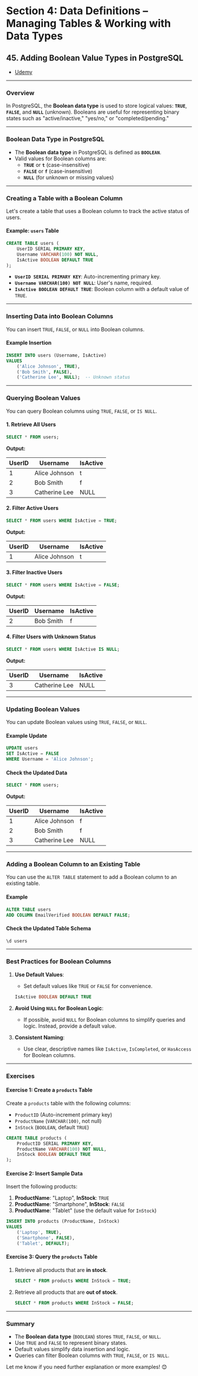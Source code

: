 # **Section 4: Data Definitions – Managing Tables & Working with Data Types**

## **45. Adding Boolean Value Types in PostgreSQL**

- [Udemy](https://www.udemy.com/course/sql-the-complete-developers-guide-mysql-postgresql/learn/lecture/28614034#overview)

---

### **Overview**

In PostgreSQL, the **Boolean data type** is used to store logical values: **`TRUE`**, **`FALSE`**, and **`NULL`** (unknown). Booleans are useful for representing binary states such as "active/inactive," "yes/no," or "completed/pending."

---

### **Boolean Data Type in PostgreSQL**

- The **Boolean data type** in PostgreSQL is defined as **`BOOLEAN`**.
- Valid values for Boolean columns are:
  - **`TRUE`** or **`t`** (case-insensitive)
  - **`FALSE`** or **`f`** (case-insensitive)
  - **`NULL`** (for unknown or missing values)

---

### **Creating a Table with a Boolean Column**

Let's create a table that uses a Boolean column to track the active status of users.

#### **Example: `users` Table**

```sql
CREATE TABLE users (
    UserID SERIAL PRIMARY KEY,
    Username VARCHAR(100) NOT NULL,
    IsActive BOOLEAN DEFAULT TRUE
);
```

- **`UserID SERIAL PRIMARY KEY`**: Auto-incrementing primary key.
- **`Username VARCHAR(100) NOT NULL`**: User's name, required.
- **`IsActive BOOLEAN DEFAULT TRUE`**: Boolean column with a default value of `TRUE`.

---

### **Inserting Data into Boolean Columns**

You can insert `TRUE`, `FALSE`, or `NULL` into Boolean columns.

#### **Example Insertion**

```sql
INSERT INTO users (Username, IsActive)
VALUES
    ('Alice Johnson', TRUE),
    ('Bob Smith', FALSE),
    ('Catherine Lee', NULL);  -- Unknown status
```

---

### **Querying Boolean Values**

You can query Boolean columns using `TRUE`, `FALSE`, or `IS NULL`.

#### **1. Retrieve All Users**

```sql
SELECT * FROM users;
```

**Output:**

| UserID | Username      | IsActive |
| ------ | ------------- | -------- |
| 1      | Alice Johnson | t        |
| 2      | Bob Smith     | f        |
| 3      | Catherine Lee | NULL     |

#### **2. Filter Active Users**

```sql
SELECT * FROM users WHERE IsActive = TRUE;
```

**Output:**

| UserID | Username      | IsActive |
| ------ | ------------- | -------- |
| 1      | Alice Johnson | t        |

#### **3. Filter Inactive Users**

```sql
SELECT * FROM users WHERE IsActive = FALSE;
```

**Output:**

| UserID | Username  | IsActive |
| ------ | --------- | -------- |
| 2      | Bob Smith | f        |

#### **4. Filter Users with Unknown Status**

```sql
SELECT * FROM users WHERE IsActive IS NULL;
```

**Output:**

| UserID | Username      | IsActive |
| ------ | ------------- | -------- |
| 3      | Catherine Lee | NULL     |

---

### **Updating Boolean Values**

You can update Boolean values using `TRUE`, `FALSE`, or `NULL`.

#### **Example Update**

```sql
UPDATE users
SET IsActive = FALSE
WHERE Username = 'Alice Johnson';
```

#### **Check the Updated Data**

```sql
SELECT * FROM users;
```

**Output:**

| UserID | Username      | IsActive |
| ------ | ------------- | -------- |
| 1      | Alice Johnson | f        |
| 2      | Bob Smith     | f        |
| 3      | Catherine Lee | NULL     |

---

### **Adding a Boolean Column to an Existing Table**

You can use the `ALTER TABLE` statement to add a Boolean column to an existing table.

#### **Example**

```sql
ALTER TABLE users
ADD COLUMN EmailVerified BOOLEAN DEFAULT FALSE;
```

#### **Check the Updated Table Schema**

```sql
\d users
```

---

### **Best Practices for Boolean Columns**

1. **Use Default Values**:

   - Set default values like `TRUE` or `FALSE` for convenience.

   ```sql
   IsActive BOOLEAN DEFAULT TRUE
   ```

2. **Avoid Using `NULL` for Boolean Logic**:

   - If possible, avoid `NULL` for Boolean columns to simplify queries and logic. Instead, provide a default value.

3. **Consistent Naming**:
   - Use clear, descriptive names like `IsActive`, `IsCompleted`, or `HasAccess` for Boolean columns.

---

### **Exercises**

#### **Exercise 1: Create a `products` Table**

Create a `products` table with the following columns:

- `ProductID` (Auto-increment primary key)
- `ProductName` (`VARCHAR(100)`, not null)
- `InStock` (`BOOLEAN`, default `TRUE`)

```sql
CREATE TABLE products (
    ProductID SERIAL PRIMARY KEY,
    ProductName VARCHAR(100) NOT NULL,
    InStock BOOLEAN DEFAULT TRUE
);
```

#### **Exercise 2: Insert Sample Data**

Insert the following products:

1. **ProductName**: "Laptop", **InStock**: `TRUE`
2. **ProductName**: "Smartphone", **InStock**: `FALSE`
3. **ProductName**: "Tablet" (use the default value for `InStock`)

```sql
INSERT INTO products (ProductName, InStock)
VALUES
    ('Laptop', TRUE),
    ('Smartphone', FALSE),
    ('Tablet', DEFAULT);
```

#### **Exercise 3: Query the `products` Table**

1. Retrieve all products that are **in stock**.

   ```sql
   SELECT * FROM products WHERE InStock = TRUE;
   ```

2. Retrieve all products that are **out of stock**.

   ```sql
   SELECT * FROM products WHERE InStock = FALSE;
   ```

---

### **Summary**

- The **Boolean data type** (`BOOLEAN`) stores `TRUE`, `FALSE`, or `NULL`.
- Use `TRUE` and `FALSE` to represent binary states.
- Default values simplify data insertion and logic.
- Queries can filter Boolean columns with `TRUE`, `FALSE`, or `IS NULL`.

Let me know if you need further explanation or more examples! 😊
